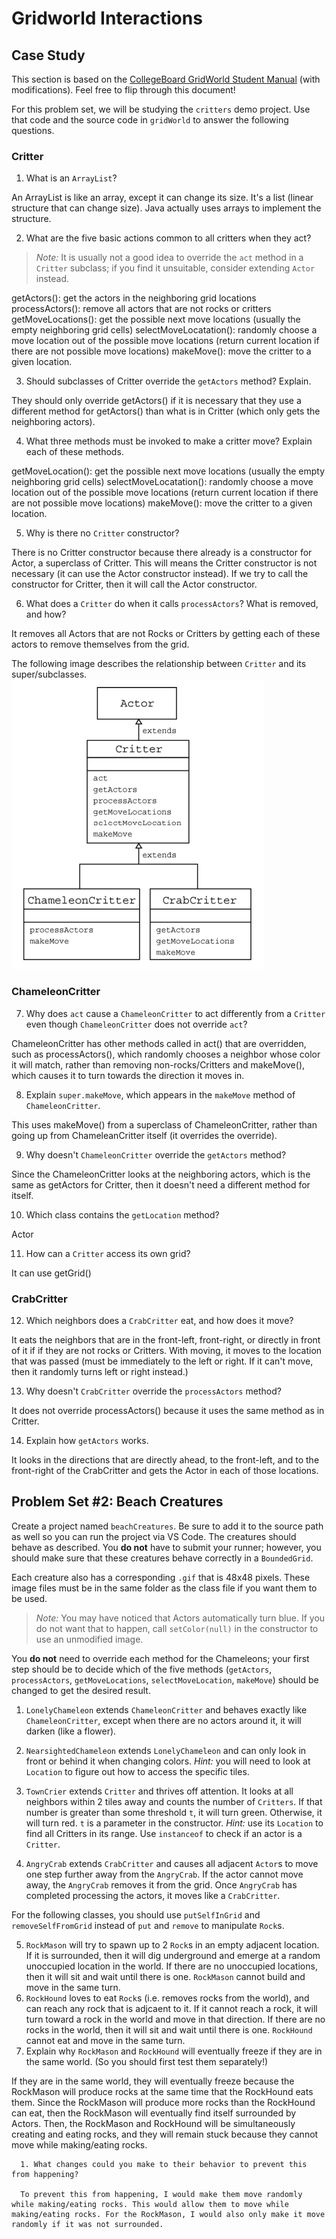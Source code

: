 # Gridworld Interactions
## Case Study
This section is based on the [CollegeBoard GridWorld Student Manual](https://secure-media.collegeboard.org/apc/GridWorld_Case_Study_Student_Manual_with_Appendixes_Aug_2007_updated.pdf) (with modifications). Feel free to flip through this document!

For this problem set, we will be studying the `critters` demo project. Use that code and the source code in `gridWorld` to answer the following questions.

### Critter
1. What is an `ArrayList`?

An ArrayList is like an array, except it can change its size. It's a list (linear structure that can change size). Java actually uses arrays to implement the structure. 

2. What are the five basic actions common to all critters when they act?
> _Note:_ It is usually not a good idea to override the `act` method in a `Critter` subclass; if you find it unsuitable, consider extending `Actor` instead.

getActors(): get the actors in the neighboring grid locations
processActors(): remove all actors that are not rocks or critters
getMoveLocations(): get the possible next move locations (usually the empty neighboring grid cells)
selectMoveLocatation(): randomly choose a move location out of the possible move locations (return current location if there are not possible move locations)
makeMove(): move the critter to a given location.

3. Should subclasses of Critter override the `getActors` method? Explain.

They should only override getActors() if it is necessary that they use a different method for getActors() than what is in Critter (which only gets the neighboring actors). 

4. What three methods must be invoked to make a critter move? Explain each of these methods.

getMoveLocation(): get the possible next move locations (usually the empty neighboring grid cells)
selectMoveLocatation(): randomly choose a move location out of the possible move locations (return current location if there are not possible move locations)
makeMove(): move the critter to a given location.

5. Why is there no `Critter` constructor?

There is no Critter constructor because there already is a constructor for Actor, a superclass of Critter. This will means the Critter constructor is not necessary (it can use the Actor constructor instead). If we try to call the constructor for Critter, then it will call the Actor constructor.

6. What does a `Critter` do when it calls `processActors`? What is removed, and how?

It removes all Actors that are not Rocks or Critters by getting each of these actors to remove themselves from the grid.

The following image describes the relationship between `Critter` and its super/subclasses.
![critters class relationship](img/critters-class-relationships.png)

### ChameleonCritter
7. Why does `act` cause a `ChameleonCritter` to act differently from a `Critter` even though `ChameleonCritter` does not override `act`?

ChameleonCritter has other methods called in act() that are overridden, such as processActors(), which randomly chooses a neighbor whose color it will match, rather than removing non-rocks/Critters and makeMove(), which causes it to turn towards the direction it moves in.

8. Explain `super.makeMove`, which appears in the `makeMove` method of `ChameleonCritter`.

This uses makeMove() from a superclass of ChameleonCritter, rather than going up from ChameleanCritter itself (it overrides the override).

9. Why doesn't `ChameleonCritter` override the `getActors` method?

Since the ChameleonCritter looks at the neighboring actors, which is the same as getActors for Critter, then it doesn't need a different method for itself.

10. Which class contains the `getLocation` method?

Actor

11. How can a `Critter` access its own grid?

It can use getGrid()

### CrabCritter
12. Which neighbors does a `CrabCritter` eat, and how does it move?

It eats the neighbors that are in the front-left, front-right, or directly in front of it if if they are not rocks or Critters. With moving, it moves to the location that was passed (must be immediately to the left or right. If it can't move, then it randomly turns left or right instead.)

13. Why doesn't `CrabCritter` override the `processActors` method?

It does not override processActors() because it uses the same method as in Critter. 

14. Explain how `getActors` works.

It looks in the directions that are directly ahead, to the front-left, and to the front-right of the CrabCritter and gets the Actor in each of those locations.

## Problem Set #2: Beach Creatures
Create a project named `beachCreatures`. Be sure to add it to the source path as well so you can run the project via VS Code. The creatures should behave as described. You **do not** have to submit your runner; however, you should make sure that these creatures behave correctly in a `BoundedGrid`.

Each creature also has a corresponding `.gif` that is 48x48 pixels. These image files must be in the same folder as the class file if you want them to be used.

> _Note:_ You may have noticed that Actors automatically turn blue. If you do not want that to happen, call `setColor(null)` in the constructor to use an unmodified image.

You **do not** need to override each method for the Chameleons; your first step should be to decide which of the five methods (`getActors`, `processActors`, `getMoveLocations`, `selectMoveLocation`, `makeMove`) should be changed to get the desired result.

1. `LonelyChameleon` extends `ChameleonCritter` and behaves exactly like `ChameleonCritter`, except when there are no actors around it, it will darken (like a flower).
2. `NearsightedChameleon` extends `LonelyChameleon` and can only look in front or behind it when changing colors.
_Hint:_ you will need to look at `Location` to figure out how to access the specific tiles.

3. `TownCrier` extends `Critter` and thrives off attention. It looks at all neighbors within 2 tiles away and counts the number of `Critters`. If that number is greater than some threshold `t`, it will turn green. Otherwise, it will turn red. `t` is a parameter in the constructor. _Hint:_ use its `Location` to find all Critters in its range. Use `instanceof` to check if an actor is a `Critter`.
4. `AngryCrab` extends `CrabCritter` and causes all adjacent `Actor`s to move one step further away from the `AngryCrab`. If the actor cannot move away, the `AngryCrab` removes it from the grid. Once `AngryCrab` has completed processing the actors, it moves like a `CrabCritter`.

For the following classes, you should use `putSelfInGrid` and `removeSelfFromGrid` instead of `put` and `remove` to manipulate `Rock`s.

5. `RockMason` will try to spawn up to 2 `Rock`s in an empty adjacent location. If it is surrounded, then it will dig underground and emerge at a random unoccupied location in the world. If there are no unoccupied locations, then it will sit and wait until there is one. `RockMason` cannot build and move in the same turn.
6. `RockHound` loves to eat `Rock`s (i.e. removes rocks from the world), and can reach any rock that is adjcaent to it. If it cannot reach a rock, it will turn toward a rock in the world and move in that direction. If there are no rocks in the world, then it will sit and wait until there is one. `RockHound` cannot eat and move in the same turn.
7. Explain why `RockMason` and `RockHound` will eventually freeze if they are in the same world. (So you should first test them separately!)

If they are in the same world, they will eventually freeze because the RockMason will produce rocks at the same time that the RockHound eats them. Since the RockMason will produce more rocks than the RockHound can eat, then the RockMason will eventually find itself surrounded by Actors. Then, the RockMason and RockHound will be simultaneously creating and eating rocks, and they will remain stuck because they cannot move while making/eating rocks.

      1. What changes could you make to their behavior to prevent this from happening?

      To prevent this from happening, I would make them move randomly while making/eating rocks. This would allow them to move while making/eating rocks. For the RockMason, I would also only make it move randomly if it was not surrounded.
